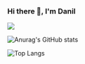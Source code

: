 ### Hi there 👋, I'm Danil

![](https://komarev.com/ghpvc/?username=danil2283376)

![Anurag's GitHub stats](https://github-readme-stats.vercel.app/api?username=danil2283376)

![Top Langs](https://github-readme-stats.vercel.app/api/top-langs/?username=danil2283376&layout=compact)